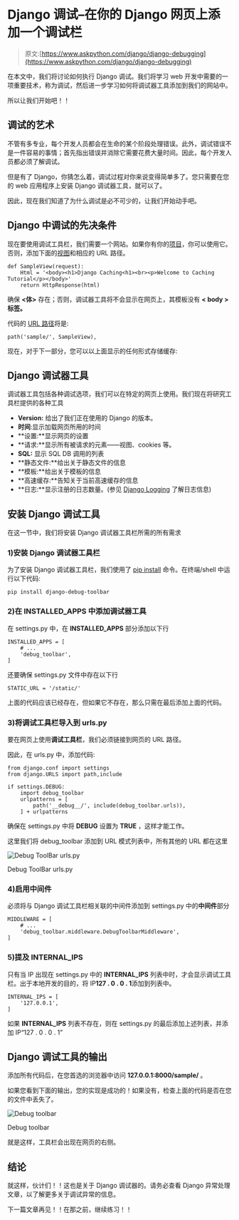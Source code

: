 # Django 调试–在你的 Django 网页上添加一个调试栏

> 原文:[https://www.askpython.com/django/django-debugging](https://www.askpython.com/django/django-debugging)

在本文中，我们将讨论如何执行 Django 调试。我们将学习 web 开发中需要的一项重要技术，称为调试，然后进一步学习如何将调试器工具添加到我们的网站中。

所以让我们开始吧！！

## **调试的艺术**

不管有多专业，每个开发人员都会在生命的某个阶段处理错误。此外，调试错误不是一件容易的事情；首先指出错误并消除它需要花费大量时间。因此，每个开发人员都必须了解调试。

但是有了 Django，你猜怎么着，调试过程对你来说变得简单多了。您只需要在您的 web 应用程序上安装 Django 调试器工具，就可以了。

因此，现在我们知道了为什么调试是必不可少的，让我们开始动手吧。

## Django 中调试的先决条件

现在要使用调试工具栏，我们需要一个网站。如果你有你的[项目](https://www.askpython.com/django/django-app-structure-project-structure)，你可以使用它。否则，添加下面的[视图](https://www.askpython.com/django/django-views)和相应的 URL 路径。

```
def SampleView(request):
    Html = '<body><h1>Django Caching<h1><br><p>Welcome to Caching Tutorial</p></body>'
    return HttpResponse(html)

```

确保 **<体>** 存在；否则，调试器工具将不会显示在网页上，其模板没有 **< body >标签。**

代码的 [URL 路径](https://www.askpython.com/django/django-url-mapping)将是:

```
path('sample/', SampleView),

```

现在，对于下一部分，您可以以上面显示的任何形式存储缓存:

## Django 调试器工具

调试器工具包括各种调试选项，我们可以在特定的网页上使用。我们现在将研究工具栏提供的各种工具

*   **Version:** 给出了我们正在使用的 Django 的版本。
*   **时间**:显示加载网页所用的时间
*   **设置:**显示网页的设置
*   **请求:**显示所有被请求的元素——视图、cookies 等。
*   **SQL:** 显示 SQL DB 调用的列表
*   **静态文件:**给出关于静态文件的信息
*   **模板:**给出关于模板的信息
*   **高速缓存:**告知关于当前高速缓存的信息
*   **日志:**显示注册的日志数量。(参见 [Django Logging](https://www.askpython.com/django/django-logging) 了解日志信息)

## **安装 Django 调试工具**

在这一节中，我们将安装 Django 调试器工具栏所需的所有需求

### 1)安装 Django 调试器工具栏

为了安装 Django 调试器工具栏，我们使用了 [pip install](https://www.askpython.com/python-modules/python-pip) 命令。在终端/shell 中运行以下代码:

```
pip install django-debug-toolbar

```

### 2)在 INSTALLED_APPS 中添加调试器工具

在 settings.py 中，在 **INSTALLED_APPS** 部分添加以下行

```
INSTALLED_APPS = [
    # ...
    'debug_toolbar',
]

```

还要确保 settings.py 文件中存在以下行

```
STATIC_URL = '/static/'

```

上面的代码应该已经存在，但如果它不存在，那么只需在最后添加上面的代码。

### 3)将调试工具栏导入到 urls.py

要在网页上使用**调试工具栏**，我们必须链接到网页的 URL 路径。

因此，在 urls.py 中，添加代码:

```
from django.conf import settings
from django.URLS import path,include

if settings.DEBUG:
    import debug_toolbar
    urlpatterns = [
        path('__debug__/', include(debug_toolbar.urls)),
    ] + urlpatterns

```

确保在 settings.py 中将 **DEBUG** 设置为 **TRUE** ，这样才能工作。

这里我们将 debug_toolbar 添加到 URL 模式列表中，所有其他的 URL 都在这里

![Debug ToolBar urls.py](../Images/2757dcb8ab048f23b01d900058690f54.png)

Debug ToolBar urls.py

### 4)启用中间件

必须将与 Django 调试工具栏相关联的中间件添加到 settings.py 中的**中间件**部分

```
MIDDLEWARE = [
    # ...
    'debug_toolbar.middleware.DebugToolbarMiddleware',
]

```

### 5)提及 INTERNAL_IPS

只有当 IP 出现在 settings.py 中的 **INTERNAL_IPS** 列表中时，才会显示调试工具栏。出于本地开发的目的，将 IP**127 . 0 . 0 . 1**添加到列表中。

```
INTERNAL_IPS = [
    '127.0.0.1',
]

```

如果 **INTERNAL_IPS** 列表不存在，则在 settings.py 的最后添加上述列表，并添加 IP“127 . 0 . 0 . 1”

## **Django 调试工具的输出**

添加所有代码后，在您首选的浏览器中访问 **127.0.0.1:8000/sample/** 。

如果您看到下面的输出，您的实现是成功的！如果没有，检查上面的代码是否在您的文件中丢失了。

![Debug toolbar](../Images/201d83545a13b064498310687a50ad00.png)

Debug toolbar

就是这样，工具栏会出现在网页的右侧。

## **结论**

就这样，伙计们！！这也是关于 Django 调试器的。请务必查看 Django 异常处理文章，以了解更多关于调试异常的信息。

下一篇文章再见！！在那之前，继续练习！！